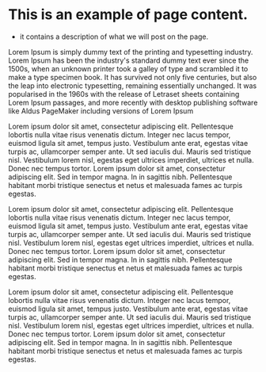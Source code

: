 # This is an example of page content.


* it contains a description of what we will post on the page.

Lorem Ipsum is simply dummy text of the printing and typesetting industry. Lorem Ipsum has been the industry's standard dummy text ever since the 1500s, when an unknown printer took a galley of type and scrambled it to make a type specimen book. It has survived not only five centuries, but also the leap into electronic typesetting, remaining essentially unchanged. It was popularised in the 1960s with the release of Letraset sheets containing Lorem Ipsum passages, and more recently with desktop publishing software like Aldus PageMaker including versions of Lorem Ipsum


Lorem ipsum dolor sit amet, consectetur adipiscing elit. Pellentesque lobortis nulla vitae risus venenatis dictum. Integer nec lacus tempor, euismod ligula sit amet, tempus justo. Vestibulum ante erat, egestas vitae turpis ac, ullamcorper semper ante. Ut sed iaculis dui. Mauris sed tristique nisl. Vestibulum lorem nisl, egestas eget ultrices imperdiet, ultrices et nulla. Donec nec tempus tortor. Lorem ipsum dolor sit amet, consectetur adipiscing elit. Sed in tempor magna. In in sagittis nibh. Pellentesque habitant morbi tristique senectus et netus et malesuada fames ac turpis egestas.

Lorem ipsum dolor sit amet, consectetur adipiscing elit. Pellentesque lobortis nulla vitae risus venenatis dictum. Integer nec lacus tempor, euismod ligula sit amet, tempus justo. Vestibulum ante erat, egestas vitae turpis ac, ullamcorper semper ante. Ut sed iaculis dui. Mauris sed tristique nisl. Vestibulum lorem nisl, egestas eget ultrices imperdiet, ultrices et nulla. Donec nec tempus tortor. Lorem ipsum dolor sit amet, consectetur adipiscing elit. Sed in tempor magna. In in sagittis nibh. Pellentesque habitant morbi tristique senectus et netus et malesuada fames ac turpis egestas.

Lorem ipsum dolor sit amet, consectetur adipiscing elit. Pellentesque lobortis nulla vitae risus venenatis dictum. Integer nec lacus tempor, euismod ligula sit amet, tempus justo. Vestibulum ante erat, egestas vitae turpis ac, ullamcorper semper ante. Ut sed iaculis dui. Mauris sed tristique nisl. Vestibulum lorem nisl, egestas eget ultrices imperdiet, ultrices et nulla. Donec nec tempus tortor. Lorem ipsum dolor sit amet, consectetur adipiscing elit. Sed in tempor magna. In in sagittis nibh. Pellentesque habitant morbi tristique senectus et netus et malesuada fames ac turpis egestas.